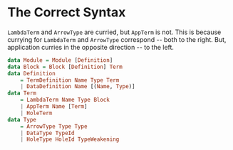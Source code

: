 # The Correct Syntax

`LambdaTerm` and `ArrowType` are curried, but `AppTerm` is not. This is because
currying for `LambdaTerm` and `ArrowType` correspond -- both to the right. But,
application curries in the opposite direction -- to the left.

```haskell
data Module = Module [Definition]
data Block = Block [Definition] Term
data Definition
    = TermDefinition Name Type Term
    | DataDefinition Name [(Name, Type)]
data Term
    = LambdaTerm Name Type Block
    | AppTerm Name [Term]
    | HoleTerm
data Type
    = ArrowType Type Type
    | DataType TypeId
    | HoleType HoleId TypeWeakening
```
